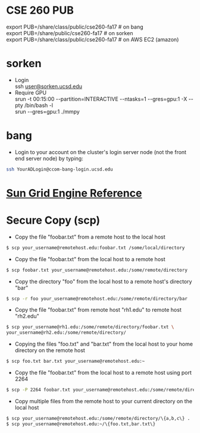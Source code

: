 # CSE 260 PUB<br>
export PUB=/share/class/public/cse260-fa17  # on bang <br>
export PUB=/share/public/cse260-fa17            # on sorken<br>
export PUB=/share/class/public/cse260-fa17 # on AWS EC2 (amazon)<br>

# sorken
- Login<br>
ssh user@sorken.ucsd.edu<br>
- Require GPU<br>
srun -t 00:15:00  --partition=INTERACTIVE --ntasks=1 --gres=gpu:1 -X --pty /bin/bash -l<br>
srun --gres=gpu:1 ./mmpy

# bang
- Login to your account on the cluster's login server node (not the front end server node) by typing:
```sh
ssh YourADLogin@ccom-bang-login.ucsd.edu
```

# [Sun Grid Engine Reference](http://docs.oracle.com/cd/E19279-01/820-3257-12/n1ge.html#50577430_65574)

# Secure Copy (scp)
- Copy the file "foobar.txt" from a remote host to the local host
```sh
$ scp your_username@remotehost.edu:foobar.txt /some/local/directory
```
- Copy the file "foobar.txt" from the local host to a remote host
```sh
$ scp foobar.txt your_username@remotehost.edu:/some/remote/directory
```
- Copy the directory "foo" from the local host to a remote host's directory "bar"
```sh
$ scp -r foo your_username@remotehost.edu:/some/remote/directory/bar
```
- Copy the file "foobar.txt" from remote host "rh1.edu" to remote host "rh2.edu"
```sh
$ scp your_username@rh1.edu:/some/remote/directory/foobar.txt \
your_username@rh2.edu:/some/remote/directory/
```
- Copying the files "foo.txt" and "bar.txt" from the local host to your home directory on the remote host
```sh
$ scp foo.txt bar.txt your_username@remotehost.edu:~
```
- Copy the file "foobar.txt" from the local host to a remote host using port 2264
```sh
$ scp -P 2264 foobar.txt your_username@remotehost.edu:/some/remote/directory
```
- Copy multiple files from the remote host to your current directory on the local host
```sh
$ scp your_username@remotehost.edu:/some/remote/directory/\{a,b,c\} .
$ scp your_username@remotehost.edu:~/\{foo.txt,bar.txt\} 
```

